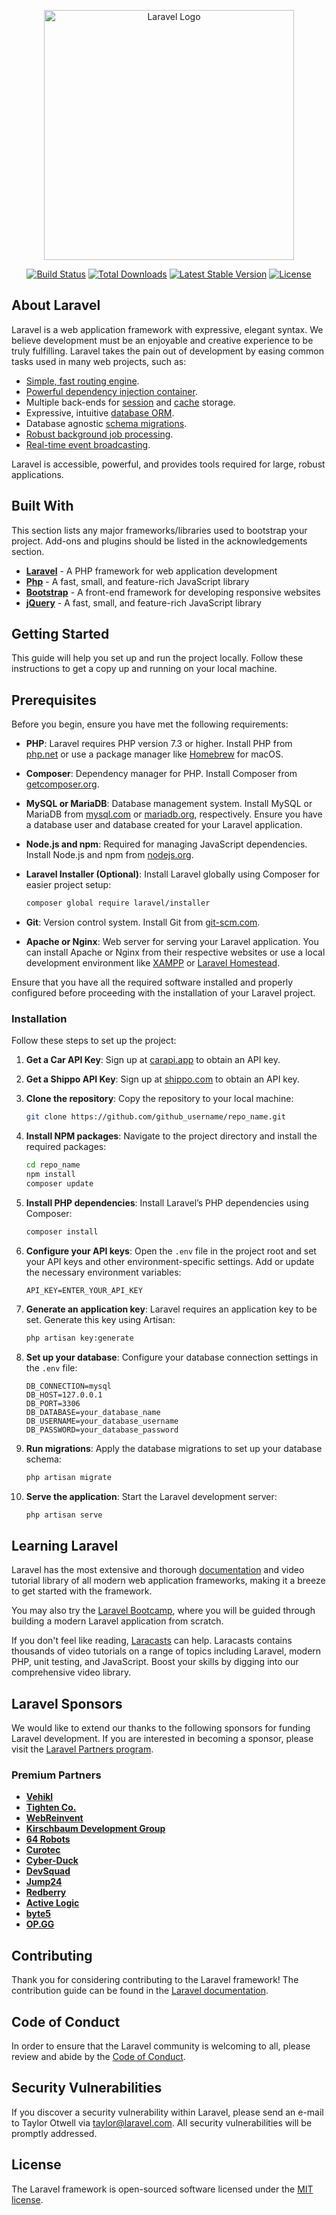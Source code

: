 <p align="center"><a href="https://laravel.com" target="_blank"><img src="https://raw.githubusercontent.com/laravel/art/master/logo-lockup/5%20SVG/2%20CMYK/1%20Full%20Color/laravel-logolockup-cmyk-red.svg" width="400" alt="Laravel Logo"></a></p>

<p align="center">
<a href="https://github.com/laravel/framework/actions"><img src="https://github.com/laravel/framework/workflows/tests/badge.svg" alt="Build Status"></a>
<a href="https://packagist.org/packages/laravel/framework"><img src="https://img.shields.io/packagist/dt/laravel/framework" alt="Total Downloads"></a>
<a href="https://packagist.org/packages/laravel/framework"><img src="https://img.shields.io/packagist/v/laravel/framework" alt="Latest Stable Version"></a>
<a href="https://packagist.org/packages/laravel/framework"><img src="https://img.shields.io/packagist/l/laravel/framework" alt="License"></a>
</p>

## About Laravel

Laravel is a web application framework with expressive, elegant syntax. We believe development must be an enjoyable and creative experience to be truly fulfilling. Laravel takes the pain out of development by easing common tasks used in many web projects, such as:

- [Simple, fast routing engine](https://laravel.com/docs/routing).
- [Powerful dependency injection container](https://laravel.com/docs/container).
- Multiple back-ends for [session](https://laravel.com/docs/session) and [cache](https://laravel.com/docs/cache) storage.
- Expressive, intuitive [database ORM](https://laravel.com/docs/eloquent).
- Database agnostic [schema migrations](https://laravel.com/docs/migrations).
- [Robust background job processing](https://laravel.com/docs/queues).
- [Real-time event broadcasting](https://laravel.com/docs/broadcasting).

Laravel is accessible, powerful, and provides tools required for large, robust applications.

## Built With

This section lists any major frameworks/libraries used to bootstrap your project. Add-ons and plugins should be listed in the acknowledgements section.

- **[Laravel](https://laravel.com/)** - A PHP framework for web application development
- **[Php](https://www.php.net/)** - A fast, small, and feature-rich JavaScript library 
- **[Bootstrap](https://getbootstrap.com/)** - A front-end framework for developing responsive websites
- **[jQuery](https://jquery.com/)** - A fast, small, and feature-rich JavaScript library 

## Getting Started

This guide will help you set up and run the project locally. Follow these instructions to get a copy up and running on your local machine.

## Prerequisites

Before you begin, ensure you have met the following requirements:

- **PHP**: Laravel requires PHP version 7.3 or higher. Install PHP from [php.net](https://www.php.net/) or use a package manager like [Homebrew](https://brew.sh/) for macOS.

- **Composer**: Dependency manager for PHP. Install Composer from [getcomposer.org](https://getcomposer.org/).

- **MySQL or MariaDB**: Database management system. Install MySQL or MariaDB from [mysql.com](https://www.mysql.com/) or [mariadb.org](https://mariadb.org/), respectively. Ensure you have a database user and database created for your Laravel application.

- **Node.js and npm**: Required for managing JavaScript dependencies. Install Node.js and npm from [nodejs.org](https://nodejs.org/).

- **Laravel Installer (Optional)**: Install Laravel globally using Composer for easier project setup:

    ```bash
    composer global require laravel/installer
    ```

- **Git**: Version control system. Install Git from [git-scm.com](https://git-scm.com/).

- **Apache or Nginx**: Web server for serving your Laravel application. You can install Apache or Nginx from their respective websites or use a local development environment like [XAMPP](https://www.apachefriends.org/) or [Laravel Homestead](https://laravel.com/docs/9.x/homestead).

Ensure that you have all the required software installed and properly configured before proceeding with the installation of your Laravel project.


### Installation

Follow these steps to set up the project:

1. **Get a Car API Key**: Sign up at [carapi.app](https://carapi.app/) to obtain an API key.
2. **Get a Shippo API Key**: Sign up at [shippo.com](https://apps.goshippo.com) to obtain an API key.

2. **Clone the repository**: Copy the repository to your local machine:

    ```bash
    git clone https://github.com/github_username/repo_name.git
    ```

3. **Install NPM packages**: Navigate to the project directory and install the required packages:

    ```bash
    cd repo_name
    npm install
    composer update
    ```

4. **Install PHP dependencies**: Install Laravel’s PHP dependencies using Composer:

    ```bash
    composer install
    ```

5. **Configure your API keys**: Open the `.env` file in the project root and set your API keys and other environment-specific settings. Add or update the necessary environment variables:

    ```dotenv
    API_KEY=ENTER_YOUR_API_KEY
    ```

6. **Generate an application key**: Laravel requires an application key to be set. Generate this key using Artisan:

    ```bash
    php artisan key:generate
    ```

7. **Set up your database**: Configure your database connection settings in the `.env` file:

    ```dotenv
    DB_CONNECTION=mysql
    DB_HOST=127.0.0.1
    DB_PORT=3306
    DB_DATABASE=your_database_name
    DB_USERNAME=your_database_username
    DB_PASSWORD=your_database_password
    ```

8. **Run migrations**: Apply the database migrations to set up your database schema:

    ```bash
    php artisan migrate
    ```

9. **Serve the application**: Start the Laravel development server:

    ```bash
    php artisan serve
    ```

## Learning Laravel

Laravel has the most extensive and thorough [documentation](https://laravel.com/docs) and video tutorial library of all modern web application frameworks, making it a breeze to get started with the framework.

You may also try the [Laravel Bootcamp](https://bootcamp.laravel.com), where you will be guided through building a modern Laravel application from scratch.

If you don't feel like reading, [Laracasts](https://laracasts.com) can help. Laracasts contains thousands of video tutorials on a range of topics including Laravel, modern PHP, unit testing, and JavaScript. Boost your skills by digging into our comprehensive video library.

## Laravel Sponsors

We would like to extend our thanks to the following sponsors for funding Laravel development. If you are interested in becoming a sponsor, please visit the [Laravel Partners program](https://partners.laravel.com).

### Premium Partners

- **[Vehikl](https://vehikl.com/)**
- **[Tighten Co.](https://tighten.co)**
- **[WebReinvent](https://webreinvent.com/)**
- **[Kirschbaum Development Group](https://kirschbaumdevelopment.com)**
- **[64 Robots](https://64robots.com)**
- **[Curotec](https://www.curotec.com/services/technologies/laravel/)**
- **[Cyber-Duck](https://cyber-duck.co.uk)**
- **[DevSquad](https://devsquad.com/hire-laravel-developers)**
- **[Jump24](https://jump24.co.uk)**
- **[Redberry](https://redberry.international/laravel/)**
- **[Active Logic](https://activelogic.com)**
- **[byte5](https://byte5.de)**
- **[OP.GG](https://op.gg)**

## Contributing

Thank you for considering contributing to the Laravel framework! The contribution guide can be found in the [Laravel documentation](https://laravel.com/docs/contributions).

## Code of Conduct

In order to ensure that the Laravel community is welcoming to all, please review and abide by the [Code of Conduct](https://laravel.com/docs/contributions#code-of-conduct).

## Security Vulnerabilities

If you discover a security vulnerability within Laravel, please send an e-mail to Taylor Otwell via [taylor@laravel.com](mailto:taylor@laravel.com). All security vulnerabilities will be promptly addressed.

## License

The Laravel framework is open-sourced software licensed under the [MIT license](https://opensource.org/licenses/MIT).

